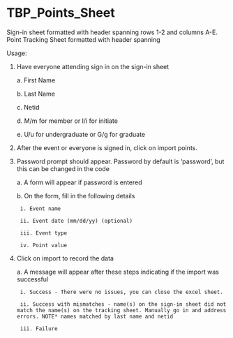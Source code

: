 # TBP_Points_Sheet
Sign-in sheet formatted with header spanning rows 1-2 and columns A-E.
Point Tracking Sheet formatted with header spanning 


Usage:
1. Have everyone attending sign in on the sign-in sheet

    a. First Name
    
    b. Last Name
    
    c. Netid
    
    d. M/m for member or I/i for initiate
    
    e. U/u for undergraduate or G/g for graduate
    
2. After the event or everyone is signed in, click on import points.
3. Password prompt should appear. Password by default is ‘password’, but this can be changed in the code

    a. A form will appear if password is entered
    
    b. On the form, fill in the following details
    
        i. Event name
        
        ii. Event date (mm/dd/yy) (optional)
        
        iii. Event type
        
        iv. Point value
        
4. Click on import to record the data

    a. A message will appear after these steps indicating if the import was successful
    
        i. Success - There were no issues, you can close the excel sheet.
        
        ii. Success with mismatches - name(s) on the sign-in sheet did not match the name(s) on the tracking sheet. Manually go in and address     errors. NOTE* names matched by last name and netid
        
        iii. Failure
